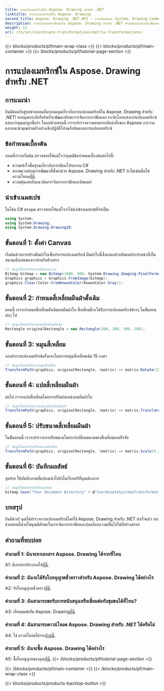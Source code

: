 ```yaml
---
title: การแปลงเมทริกซ์ใน Aspose. Drawing สำหรับ .NET
linktitle: การแปลงเมทริกซ์ใน Aspose. Drawing
second_title: Aspose. Drawing .NET API - ทางเลือกแทน System. Drawing.Common
description: การแปลงเมทริกซ์หลักใน Aspose. Drawing สำหรับ .NET พร้อมคำแนะนำทีละขั้นตอนนี้
weight: 12
url: /th/net/coordinate-transformations/matrix-transformations/
---
```


{{< blocks/products/pf/main-wrap-class >}}
{{< blocks/products/pf/main-container >}}
{{< blocks/products/pf/tutorial-page-section >}}

# การแปลงเมทริกซ์ใน Aspose. Drawing สำหรับ .NET

## การแนะนำ

ยินดีต้อนรับสู่บทช่วยสอนที่ครอบคลุมเกี่ยวกับการแปลงเมทริกซ์ใน Aspose. Drawing สำหรับ .NET! หากคุณกระตือรือร้นที่จะพัฒนาทักษะการจัดการกราฟิกและเจาะลึกโลกแห่งการแปลงเมทริกซ์ แสดงว่าคุณมาถูกที่แล้ว ในบทช่วยสอนนี้ เราจะสำรวจความสามารถอันน่าทึ่งของ Aspose การวาดและแนะนำคุณผ่านตัวอย่างเชิงปฏิบัติไปจนถึงต้นแบบการแปลงเมทริกซ์

## ข้อกำหนดเบื้องต้น

ก่อนที่เราจะเริ่มต้น ตรวจสอบให้แน่ใจว่าคุณมีข้อกำหนดเบื้องต้นต่อไปนี้:

- ความเข้าใจพื้นฐานเกี่ยวกับการเขียนโปรแกรม C#
-  สภาพแวดล้อมการพัฒนาที่ตั้งค่าด้วย Aspose. Drawing สำหรับ .NET ถ้าไม่เช่นนั้นให้ดาวน์โหลด[ที่นี่](https://releases.aspose.com/drawing/net/).
- ความคุ้นเคยกับแนวคิดการจัดการกราฟิกและบิตแมป

## นำเข้าเนมสเปซ

ในโค้ด C# ของคุณ ตรวจสอบให้แน่ใจว่าได้นำเข้าเนมสเปซที่จำเป็น:

```csharp
using System;
using System.Drawing;
using System.Drawing.Drawing2D;
```

## ขั้นตอนที่ 1: ตั้งค่า Canvas

เริ่มต้นด้วยการสร้างผืนผ้าใบเพื่อทำการแปลงเมทริกซ์ ผืนผ้าใบนี้ซึ่งแสดงด้วยบิตแมปจะทำหน้าที่เป็นสนามเด็กเล่นของเราสำหรับตัวอย่าง

```csharp
// ข้อมูลโค้ดสำหรับการตั้งค่าแคนวาส
Bitmap bitmap = new Bitmap(1000, 800, System.Drawing.Imaging.PixelFormat.Format32bppPArgb);
Graphics graphics = Graphics.FromImage(bitmap);
graphics.Clear(Color.FromKnownColor(KnownColor.Gray));
```

## ขั้นตอนที่ 2: กำหนดสี่เหลี่ยมผืนผ้าดั้งเดิม

ตอนนี้ เราจะกำหนดสี่เหลี่ยมดั้งเดิมบนผืนผ้าใบ สี่เหลี่ยมนี้จะได้รับการแปลงเมทริกซ์ต่างๆ ในขั้นตอนต่อๆ ไป

```csharp
// ข้อมูลโค้ดสำหรับกำหนดสี่เหลี่ยมดั้งเดิม
Rectangle originalRectangle = new Rectangle(300, 300, 300, 200);
```

## ขั้นตอนที่ 3: หมุนสี่เหลี่ยม

ลองทำการแปลงเมทริกซ์ครั้งแรกโดยการหมุนสี่เหลี่ยมเดิม 15 องศา

```csharp
// ข้อมูลโค้ดสำหรับการหมุนสี่เหลี่ยม
TransformPath(graphics, originalRectangle, (matrix) => matrix.Rotate(15.0f));
```

## ขั้นตอนที่ 4: แปลสี่เหลี่ยมผืนผ้า

ต่อไป เราจะแปลสี่เหลี่ยมโดยการปรับตำแหน่งบนผืนผ้าใบ

```csharp
// ข้อมูลโค้ดสำหรับการแปลรูปสี่เหลี่ยมผืนผ้า
TransformPath(graphics, originalRectangle, (matrix) => matrix.Translate(-250, -250));
```

## ขั้นตอนที่ 5: ปรับขนาดสี่เหลี่ยมผืนผ้า

ในขั้นตอนนี้ เราจะสำรวจการปรับขนาดโดยการเปลี่ยนขนาดของสี่เหลี่ยมตามปัจจัย

```csharp
// ข้อมูลโค้ดสำหรับปรับขนาดสี่เหลี่ยม
TransformPath(graphics, originalRectangle, (matrix) => matrix.Scale(0.3f, 0.3f));
```

## ขั้นตอนที่ 6: บันทึกผลลัพธ์

สุดท้าย ให้บันทึกภาพที่แปลงแล้วไปยังไดเร็กทอรีที่คุณต้องการ

```csharp
// ข้อมูลโค้ดสำหรับบันทึกผลลัพธ์
bitmap.Save("Your Document Directory" + @"CoordinateSystemsTransformations\MatrixTransformations_out.png");
```

## บทสรุป

ยินดีด้วย! คุณได้สำรวจการแปลงเมทริกซ์โดยใช้ Aspose. Drawing สำหรับ .NET สำเร็จแล้ว บทช่วยสอนนี้ช่วยให้คุณมีทักษะในการจัดการกราฟิกและปลดล็อกความเป็นไปได้ที่สร้างสรรค์

## คำถามที่พบบ่อย

### คำถามที่ 1: ฉันจะหาเอกสาร Aspose. Drawing ได้จากที่ไหน

 A1: มีเอกสารประกอบให้[ที่นี่](https://reference.aspose.com/drawing/net/).

### คำถามที่ 2: ฉันจะได้รับใบอนุญาตชั่วคราวสำหรับ Aspose. Drawing ได้อย่างไร

 A2: รับใบอนุญาตชั่วคราว[ที่นี่](https://purchase.aspose.com/temporary-license/).

### คำถามที่ 3: ฉันสามารถขอรับการสนับสนุนหรือเชื่อมต่อกับชุมชนได้ที่ไหน?

 A3: เยี่ยมชมฟอรั่ม Aspose. Drawing[ที่นี่](https://forum.aspose.com/c/diagram/17).

### คำถามที่ 4: ฉันสามารถดาวน์โหลด Aspose. Drawing สำหรับ .NET ได้หรือไม่

 A4: ใช่ ดาวน์โหลดได้จาก[ลิงค์นี้](https://releases.aspose.com/drawing/net/).

### คำถามที่ 5: ฉันจะซื้อ Aspose. Drawing ได้อย่างไร

 A5: ซื้อใบอนุญาตของคุณ[ที่นี่](https://purchase.aspose.com/buy).
{{< /blocks/products/pf/tutorial-page-section >}}

{{< /blocks/products/pf/main-container >}}
{{< /blocks/products/pf/main-wrap-class >}}

{{< blocks/products/products-backtop-button >}}
